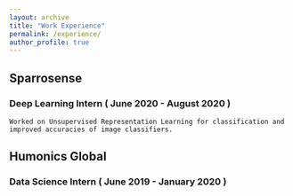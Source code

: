 ```yaml
---
layout: archive
title: "Work Experience"
permalink: /experience/
author_profile: true
---
```


## Sparrosense
### Deep Learning Intern ( June 2020 - August 2020 )
    Worked on Unsupervised Representation Learning for classification and improved accuracies of image classifiers.
    
## Humonics Global
### Data Science Intern ( June 2019 - January 2020 )
    

